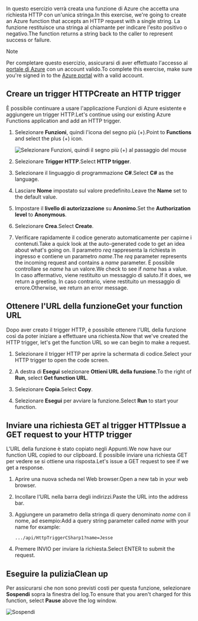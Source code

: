 <span data-ttu-id="f2127-101">In questo esercizio verrà creata una funzione di Azure che accetta una richiesta HTTP con un'unica stringa.</span><span class="sxs-lookup"><span data-stu-id="f2127-101">In this exercise, we're going to create an Azure function that accepts an HTTP request with a single string.</span></span> <span data-ttu-id="f2127-102">La funzione restituisce una stringa al chiamante per indicare l'esito positivo o negativo.</span><span class="sxs-lookup"><span data-stu-id="f2127-102">The function returns a string back to the caller to represent success or failure.</span></span>

> [!NOTE]
> <span data-ttu-id="f2127-103">Per completare questo esercizio, assicurarsi di aver effettuato l'accesso al [portale di Azure](https://portal.azure.com/) con un account valido.</span><span class="sxs-lookup"><span data-stu-id="f2127-103">To complete this exercise, make sure you're signed in to the [Azure portal](https://portal.azure.com/) with a valid account.</span></span>

## <a name="create-an-http-trigger"></a><span data-ttu-id="f2127-104">Creare un trigger HTTP</span><span class="sxs-lookup"><span data-stu-id="f2127-104">Create an HTTP trigger</span></span>

<span data-ttu-id="f2127-105">È possibile continuare a usare l'applicazione Funzioni di Azure esistente e aggiungere un trigger HTTP.</span><span class="sxs-lookup"><span data-stu-id="f2127-105">Let's continue using our existing Azure Functions application and add an HTTP trigger.</span></span>

1. <span data-ttu-id="f2127-106">Selezionare **Funzioni**, quindi l'icona del segno più (+).</span><span class="sxs-lookup"><span data-stu-id="f2127-106">Point to **Functions** and select the plus (+) icon.</span></span>

    ![Selezionare Funzioni, quindi il segno più (+) al passaggio del mouse](../media-drafts/4-hover-function.png)

1. <span data-ttu-id="f2127-108">Selezionare **Trigger HTTP**.</span><span class="sxs-lookup"><span data-stu-id="f2127-108">Select **HTTP trigger**.</span></span>

1. <span data-ttu-id="f2127-109">Selezionare il linguaggio di programmazione **C#**.</span><span class="sxs-lookup"><span data-stu-id="f2127-109">Select **C#** as the language.</span></span> 

1. <span data-ttu-id="f2127-110">Lasciare **Nome** impostato sul valore predefinito.</span><span class="sxs-lookup"><span data-stu-id="f2127-110">Leave the **Name** set to the default value.</span></span>

1. <span data-ttu-id="f2127-111">Impostare il **livello di autorizzazione** su **Anonimo**.</span><span class="sxs-lookup"><span data-stu-id="f2127-111">Set the **Authorization level** to **Anonymous**.</span></span>

1. <span data-ttu-id="f2127-112">Selezionare **Crea**.</span><span class="sxs-lookup"><span data-stu-id="f2127-112">Select **Create**.</span></span>

1. <span data-ttu-id="f2127-113">Verificare rapidamente il codice generato automaticamente per capirne i contenuti.</span><span class="sxs-lookup"><span data-stu-id="f2127-113">Take a quick look at the auto-generated code to get an idea about what's going on.</span></span> <span data-ttu-id="f2127-114">Il parametro *req* rappresenta la richiesta in ingresso e contiene un parametro *name*.</span><span class="sxs-lookup"><span data-stu-id="f2127-114">The *req* parameter represents the incoming request and contains a *name* parameter.</span></span> <span data-ttu-id="f2127-115">È possibile controllare se *name* ha un valore.</span><span class="sxs-lookup"><span data-stu-id="f2127-115">We check to see if *name* has a value.</span></span> <span data-ttu-id="f2127-116">In caso affermativo, viene restituito un messaggio di saluto.</span><span class="sxs-lookup"><span data-stu-id="f2127-116">If it does, we return a greeting.</span></span> <span data-ttu-id="f2127-117">In caso contrario, viene restituito un messaggio di errore.</span><span class="sxs-lookup"><span data-stu-id="f2127-117">Otherwise, we return an error message.</span></span>

## <a name="get-your-function-url"></a><span data-ttu-id="f2127-118">Ottenere l'URL della funzione</span><span class="sxs-lookup"><span data-stu-id="f2127-118">Get your function URL</span></span>

<span data-ttu-id="f2127-119">Dopo aver creato il trigger HTTP, è possibile ottenere l'URL della funzione così da poter iniziare a effettuare una richiesta.</span><span class="sxs-lookup"><span data-stu-id="f2127-119">Now that we've created the HTTP trigger, let's get the function URL so we can begin to make a request.</span></span>

1. <span data-ttu-id="f2127-120">Selezionare il trigger HTTP per aprire la schermata di codice.</span><span class="sxs-lookup"><span data-stu-id="f2127-120">Select your HTTP trigger to open the code screen.</span></span>

1. <span data-ttu-id="f2127-121">A destra di **Esegui** selezionare **Ottieni URL della funzione**.</span><span class="sxs-lookup"><span data-stu-id="f2127-121">To the right of **Run**, select **Get function URL**.</span></span>

1. <span data-ttu-id="f2127-122">Selezionare **Copia**.</span><span class="sxs-lookup"><span data-stu-id="f2127-122">Select **Copy**.</span></span>

1. <span data-ttu-id="f2127-123">Selezionare **Esegui** per avviare la funzione.</span><span class="sxs-lookup"><span data-stu-id="f2127-123">Select **Run** to start your function.</span></span>

## <a name="issue-a-get-request-to-your-http-trigger"></a><span data-ttu-id="f2127-124">Inviare una richiesta GET al trigger HTTP</span><span class="sxs-lookup"><span data-stu-id="f2127-124">Issue a GET request to your HTTP trigger</span></span>

<span data-ttu-id="f2127-125">L'URL della funzione è stato copiato negli Appunti.</span><span class="sxs-lookup"><span data-stu-id="f2127-125">We now have our function URL copied to our clipboard.</span></span> <span data-ttu-id="f2127-126">È possibile inviare una richiesta GET per vedere se si ottiene una risposta.</span><span class="sxs-lookup"><span data-stu-id="f2127-126">Let's issue a GET request to see if we get a response.</span></span>

1. <span data-ttu-id="f2127-127">Aprire una nuova scheda nel Web browser.</span><span class="sxs-lookup"><span data-stu-id="f2127-127">Open a new tab in your web browser.</span></span>

1. <span data-ttu-id="f2127-128">Incollare l'URL nella barra degli indirizzi.</span><span class="sxs-lookup"><span data-stu-id="f2127-128">Paste the URL into the address bar.</span></span>

1. <span data-ttu-id="f2127-129">Aggiungere un parametro della stringa di query denominato *nome* con il nome, ad esempio:</span><span class="sxs-lookup"><span data-stu-id="f2127-129">Add a query string parameter called *name* with your name for example:</span></span>

    ```
    .../api/HttpTriggerCSharp1?name=Jesse
    ```

1. <span data-ttu-id="f2127-130">Premere INVIO per inviare la richiesta.</span><span class="sxs-lookup"><span data-stu-id="f2127-130">Select ENTER to submit the request.</span></span>

## <a name="clean-up"></a><span data-ttu-id="f2127-131">Eseguire la pulizia</span><span class="sxs-lookup"><span data-stu-id="f2127-131">Clean up</span></span>

<span data-ttu-id="f2127-132">Per assicurarsi che non sono previsti costi per questa funzione, selezionare **Sospendi** sopra la finestra del log.</span><span class="sxs-lookup"><span data-stu-id="f2127-132">To ensure that you aren't charged for this function, select **Pause** above the log window.</span></span>

![Sospendi](../media-drafts/4-pause-timer.png)


